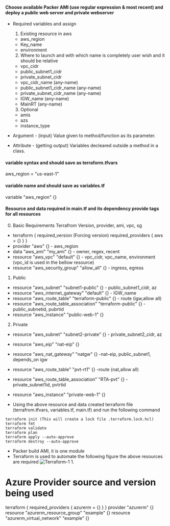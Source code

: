 #### Choose available Packer AMI (use regular expression & most recent) and deploy a public web server and private webserver 
- Required variables and assign 
  1. Existing resource in aws
    - aws_region
    - Key_name
    - environment
  2. Where to launch and with which name is completely user wish and it should be relative
    - vpc_cidr
    - public_subnet1_cidr
    - private_subnet_cidr
    - vpc_cidr_name (any-name)
    - public_subnet1_cidr_name (any-name)
    - private_subnet_cidr_name (any-name)
    - IGW_name (any-name)
    - MainRT (any-name)
    
  3. Optional
    - amis
    - azs
    - instance_type

    
- Argument - (input) Value given to method/function as its parameter.
- Attribute - (getting output) Variables decleared outside a method in a class.
#### variable syntax and should save as terraform.tfvars
aws_region = "us-east-1"

#### variable name and should save as variables.tf
variable "aws_region" {}

#### Resource and data required in main.tf and its dependency provide tags for all resources
0. Basic Requirements Terrafrom Version, provider, ami, vpc, sg
  - terraform {
    required_version (Forcing version)
    required_providers {
      aws = {}
    }
  }
  - provider "aws" {} - aws_region
  - data "aws_ami" "my_ami" {} - owner, regex, recent
  - resource "aws_vpc" "default" {} - vpc_cidr, vpc_name, environment (vpc_id is used in the bellow resource)
- resource "aws_security_group" "allow_all" {} - ingress, egress

1. Public 
  - resource "aws_subnet" "subnet1-public" {} - public_subnet1_cidr, az 
  - resource "aws_internet_gateway" "default" {} - IGW_name
  - resource "aws_route_table" "terraform-public" {} - route (igw,allow all) 
  - resource "aws_route_table_association" "terraform-public" {} - public_subnetid, pubrtid
  - resource "aws_instance" "public-web-1" {}

2. Private
  - resource "aws_subnet" "subnet2-private" {} - private_subnet2_cidr, az 
  - resource "aws_eip" "nat-eip" {}
  - resource "aws_nat_gateway" "natgw" {} -nat-eip, public_subnet1, depends_on igw
  - resource "aws_route_table" "pvt-rt1" {} -route (nat,allow all)
  - resource "aws_route_table_association" "RTA-pvt" {} - private_subnet1id, pvtrtid
  - resource "aws_instance" "private-web-1" {}

- Using the above resource and data created terraform file (terrafrom.tfvars, variables.tf, main.tf) and run the following command
```
terraform init (This will create a lock file .terraform.lock.hcl)
terraform fmt
terraform validate
terraform plan
terraform apply --auto-approve
terraform destroy --auto-approve
```
- Packer build AMI, it is one module
- Terraform is used to automate the following figure the above resources are required
![Terraform-1]()
  1. 


# Azure Provider source and version being used
terraform {
  required_providers {
    azurerm = {}
  }
}
provider "azurerm" {}
resource "azurerm_resource_group" "example" {}
resource "azurerm_virtual_network" "example" {}